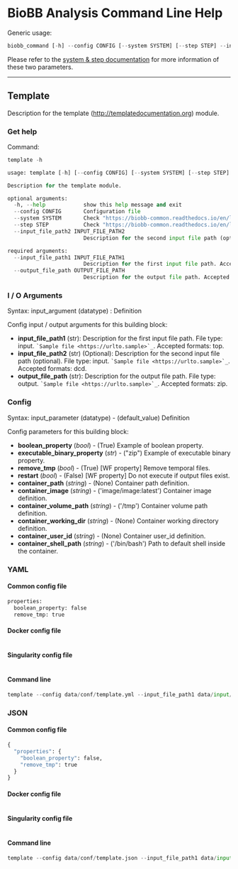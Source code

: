 # BioBB Analysis Command Line Help

Generic usage:


```python
biobb_command [-h] --config CONFIG [--system SYSTEM] [--step STEP] --input_file(s) <input_file(s)> --output_file <output_file>
```

Please refer to the [system & step documentation](https://biobb-common.readthedocs.io/en/latest/system_step.html) for more information of these two parameters.

***

## Template

Description for the template (http://templatedocumentation.org) module.

### Get help

Command:


```python
template -h
```


```python
usage: template [-h] [--config CONFIG] [--system SYSTEM] [--step STEP] --input_file_path1 INPUT_FILE_PATH1 [--input_file_path2 INPUT_FILE_PATH2] --output_file_path OUTPUT_FILE_PATH

Description for the template module.

optional arguments:
  -h, --help            show this help message and exit
  --config CONFIG       Configuration file
  --system SYSTEM       Check "https://biobb-common.readthedocs.io/en/latest/system_step.html" for help
  --step STEP           Check "https://biobb-common.readthedocs.io/en/latest/system_step.html" for help
  --input_file_path2 INPUT_FILE_PATH2
                        Description for the second input file path (optional). Accepted formats: dcd.

required arguments:
  --input_file_path1 INPUT_FILE_PATH1
                        Description for the first input file path. Accepted formats: top.
  --output_file_path OUTPUT_FILE_PATH
                        Description for the output file path. Accepted formats: zip, gz, gzip.
```

### I / O Arguments

Syntax: input_argument (datatype) : Definition

Config input / output arguments for this building block:

* **input_file_path1** (str): Description for the first input file path. File type: input. ``` `Sample file <https://urlto.sample>`_ ```. Accepted formats: top.
* **input_file_path2** (str) (Optional): Description for the second input file path (optional). File type: input. ``` `Sample file <https://urlto.sample>`_ ```. Accepted formats: dcd.
* **output_file_path** (str): Description for the output file path. File type: output. ``` `Sample file <https://urlto.sample>`_ ```. Accepted formats: zip.

### Config

Syntax: input_parameter (datatype) - (default_value) Definition

Config parameters for this building block:
    
* **boolean_property** (*bool*) - (True) Example of boolean property.
* **executable_binary_property** (*str*) - ("zip") Example of executable binary property.
* **remove_tmp** (*bool*) - (True) [WF property] Remove temporal files.
* **restart** (*bool*) - (False) [WF property] Do not execute if output files exist.
* **container_path** (*string*) - (None) Container path definition.
* **container_image** (*string*) - ('image/image:latest') Container image definition.
* **container_volume_path** (*string*) - ('/tmp') Container volume path definition.
* **container_working_dir** (*string*) - (None) Container working directory definition.
* **container_user_id** (*string*) - (None) Container user_id definition.
* **container_shell_path** (*string*) - ('/bin/bash') Path to default shell inside the container.

### YAML

#### Common config file


```python
properties:
  boolean_property: false
  remove_tmp: true
```

#### Docker config file


```python

```

#### Singularity config file


```python

```

#### Command line


```python
template --config data/conf/template.yml --input_file_path1 data/input/topology.top --input_file_path2 data/input/trajectory.dcd --output_file_path data/output/output.zip
```

### JSON

#### Common config file


```python
{
  "properties": {
    "boolean_property": false,
    "remove_tmp": true
  }
}
```

#### Docker config file


```python

```

#### Singularity config file


```python

```

#### Command line


```python
template --config data/conf/template.json --input_file_path1 data/input/topology.top --input_file_path2 data/input/trajectory.dcd --output_file_path data/output/output.zip
```
